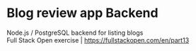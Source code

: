 # Blog review app Backend
Node.js / PostgreSQL backend for listing blogs <br/>
Full Stack Open exercise | https://fullstackopen.com/en/part13

